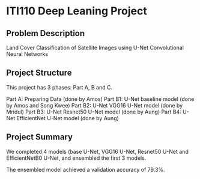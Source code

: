 # ITI110 Deep Leaning Project

## Problem Description

Land Cover Classification of Satellite Images
using U-Net Convolutional Neural Networks

## Project Structure

This project has 3 phases: Part A, B and C. 

Part A: Preparing Data (done by Amos)
Part B1: U-Net baseline model (done by Amos and Song Kwee)
Part B2: U-Net VGG16 U-Net model (done by Mridul)
Part B3: U-Net Resnet50 U-Net model (done by Aung)
Part B4: U-Net EfficientNet U-Net model (done by Aung)

## Project Summary

We completed 4 models (base U-Net, VGG16 U-Net, Resnet50 U-Net and EfficientNetB0 U-Net, and ensembled the first 3 models.

The ensembled model achieved a validation accuracy of 79.3%.

